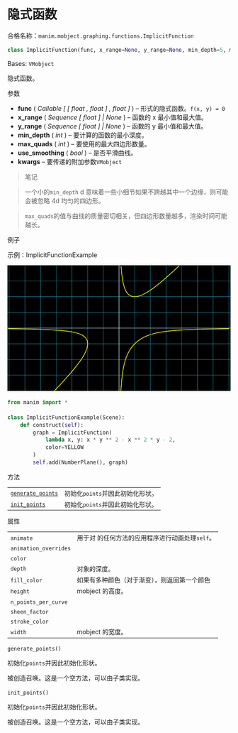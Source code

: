 # 隐式函数

合格名称：`manim.mobject.graphing.functions.ImplicitFunction`


```py
class ImplicitFunction(func, x_range=None, y_range=None, min_depth=5, max_quads=1500, use_smoothing=True, **kwargs)
```

Bases: `VMobject`

隐式函数。

参数

- **func** ( _Callable_ _\[_ _\[_ _float_ _,_ _float_ _\]_ _,_ _float_ _\]_ ) – 形式的隐式函数。`f(x, y) = 0`
- **x_range** ( _Sequence_ _\[_ _float_ _\]_ _|_ _None_ ) – 函数的 x 最小值和最大值。
- **y_range** ( _Sequence_ _\[_ _float_ _\]_ _|_ _None_ ) – 函数的 y 最小值和最大值。
- **min_depth** ( _int_ ) – 要计算的函数的最小深度。
- **max_quads** ( _int_ ) – 要使用的最大四边形数量。
- **use_smoothing** ( _bool_ ) – 是否平滑曲线。
- **kwargs** – 要传递的附加参数`VMobject`


> 笔记

> 一个小的`min_depth` d 意味着一些小细节如果不跨越其中一个边缘，则可能会被忽略 4d 均匀的四边形。

> `max_quads`的值与曲线的质量密切相关，但四边形数量越多，渲染时间可能越长。


例子

示例：ImplicitFunctionExample 

![ImplicitFunctionExample-1.png](../../static/ImplicitFunctionExample-1.png)

```py
from manim import *

class ImplicitFunctionExample(Scene):
    def construct(self):
        graph = ImplicitFunction(
            lambda x, y: x * y ** 2 - x ** 2 * y - 2,
            color=YELLOW
        )
        self.add(NumberPlane(), graph)
```


方法

|||
|-|-|
[`generate_points`]()|初始化`points`并因此初始化形状。
[`init_points`]()|初始化`points`并因此初始化形状。


属性

|||
|-|-|
`animate`|用于对 的任何方法的应用程序进行动画处理`self`。
`animation_overrides`|
`color`|
`depth`|对象的深度。
`fill_color`|如果有多种颜色（对于渐变），则返回第一个颜色
`height`|mobject 的高度。
`n_points_per_curve`|
`sheen_factor`|
`stroke_color`|
`width`|mobject 的宽度。



`generate_points()`

初始化`points`并因此初始化形状。

被创造召唤。这是一个空方法，可以由子类实现。


`init_points()`

初始化`points`并因此初始化形状。

被创造召唤。这是一个空方法，可以由子类实现。
